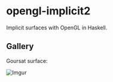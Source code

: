 # opengl-implicit2

Implicit surfaces with OpenGL in Haskell.

## Gallery

Goursat surface:

![Imgur](https://i.imgur.com/GLAfp20.png)
